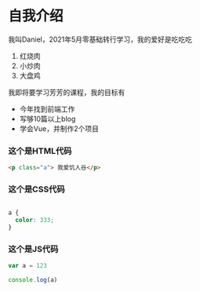 # 自我介绍

我叫Daniel，2021年5月零基础转行学习，我的爱好是吃吃吃

1. 红烧肉
2. 小炒肉
3. 大盘鸡

我即将要学习芳芳的课程，我的目标有

- 今年找到前端工作
- 写够10篇以上blog
- 学会Vue，并制作2个项目


### 这个是HTML代码
``` HTML
<p class="a"> 我爱饥人谷</p>
```

### 这个是CSS代码
``` css

a {
  color: 333;
}
```

### 这个是JS代码
``` javascript
var a = 123

console.log(a)
```
